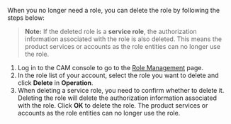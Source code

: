 When you no longer need a role, you can delete the role by following the steps below:
>**Note:**
>If the deleted role is a **service role**, the authorization information associated with the role is also deleted. This means the product services or accounts as the role entities can no longer use the role.


1. Log in to the CAM console to go to the [Role Management](https://console.cloud.tencent.com/cam/role) page.
2. In the role list of your account, select the role you want to delete and click **Delete** in **Operation**. 
3. When deleting a service role, you need to confirm whether to delete it. Deleting the role will delete the authorization information associated with the role. Click **OK** to delete the role. The product services or accounts as the role entities can no longer use the role. 

